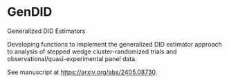 # GenDID
Generalized DID Estimators

Developing functions to implement the generalized DID estimator approach to analysis of stepped wedge cluster-randomized trials and observational/quasi-experimental panel data.

See manuscript at https://arxiv.org/abs/2405.08730.
